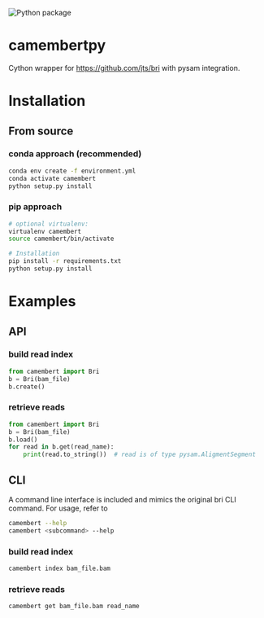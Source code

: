 ![Python package](https://github.com/usajusaj/camembertpy/workflows/Python%20package/badge.svg)

# camembertpy

Cython wrapper for https://github.com/jts/bri with pysam integration.

# Installation
## From source
### conda approach (recommended)
```bash
conda env create -f environment.yml
conda activate camembert
python setup.py install
```
### pip approach
```bash
# optional virtualenv:
virtualenv camembert
source camembert/bin/activate

# Installation
pip install -r requirements.txt
python setup.py install
```

# Examples
## API
### build read index
```python
from camembert import Bri
b = Bri(bam_file)
b.create()
```

### retrieve reads
```python
from camembert import Bri
b = Bri(bam_file)
b.load()
for read in b.get(read_name):
    print(read.to_string())  # read is of type pysam.AligmentSegment
```
## CLI
A command line interface is included and mimics the original bri CLI command. For usage, refer to
```bash
camembert --help
camembert <subcommand> --help
```

### build read index
```bash
camembert index bam_file.bam
```

### retrieve reads
```bash
camembert get bam_file.bam read_name
```
